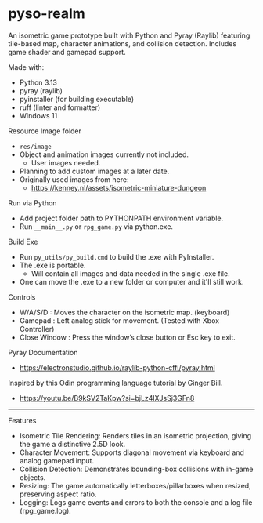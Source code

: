 # pyso-realm
 An isometric game prototype built with Python and Pyray (Raylib) featuring tile-based map, character animations, and collision detection. Includes game shader and gamepad support.

Made with:
- Python 3.13
- pyray (raylib)
- pyinstaller (for building executable)
- ruff (linter and formatter)
- Windows 11

Resource Image folder
- `res/image`
- Object and animation images currently not included.
    - User images needed.
- Planning to add custom images at a later date.
- Originally used images from here:
    - https://kenney.nl/assets/isometric-miniature-dungeon

Run via Python
- Add project folder path to PYTHONPATH environment variable.
- Run `__main__.py` or `rpg_game.py` via python.exe.

Build Exe
- Run `py_utils/py_build.cmd` to build the .exe with PyInstaller.  
- The .exe is portable. 
    - Will contain all images and data needed in the single .exe file.
- One can move the .exe to a new folder or computer and it'll still work.

Controls
- W/A/S/D : Moves the character on the isometric map. (keyboard)
- Gamepad : Left analog stick for movement. (Tested with Xbox Controller)
- Close Window : Press the window’s close button or Esc key to exit.

Pyray Documentation
- https://electronstudio.github.io/raylib-python-cffi/pyray.html

Inspired by this Odin programming language tutorial by Ginger Bill.
- https://youtu.be/B9kSV2TaKpw?si=bjLz4lXJsSj3GFn8

---

Features
- Isometric Tile Rendering: Renders tiles in an isometric projection, giving the game a distinctive 2.5D look.
- Character Movement: Supports diagonal movement via keyboard and analog gamepad input.
- Collision Detection: Demonstrates bounding-box collisions with in-game objects.
- Resizing: The game automatically letterboxes/pillarboxes when resized, preserving aspect ratio.
- Logging: Logs game events and errors to both the console and a log file (rpg_game.log).
